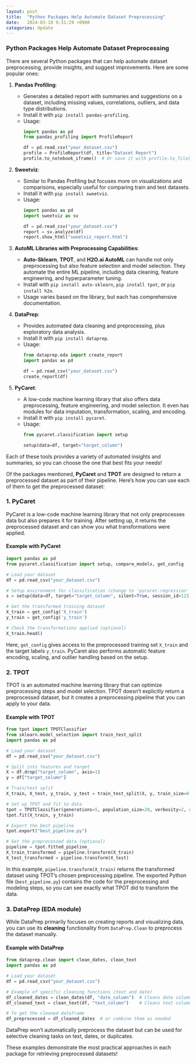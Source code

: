 ```yaml
---
layout: post
title:  "Python Packages Help Automate Dataset Preprocessing"
date:   2024-03-10 9:31:29 +0900
categories: Update
---
```

### Python Packages Help Automate Dataset Preprocessing
There are several Python packages that can help automate dataset preprocessing, provide insights, and suggest improvements. Here are some popular ones:

1. **Pandas Profiling**:
   - Generates a detailed report with summaries and suggestions on a dataset, including missing values, correlations, outliers, and data type distributions.
   - Install it with `pip install pandas-profiling`.
   - Usage:
     ```python
     import pandas as pd
     from pandas_profiling import ProfileReport

     df = pd.read_csv("your_dataset.csv")
     profile = ProfileReport(df, title="Dataset Report")
     profile.to_notebook_iframe()  # Or save it with profile.to_file("report.html")
     ```

2. **Sweetviz**:
   - Similar to Pandas Profiling but focuses more on visualizations and comparisons, especially useful for comparing train and test datasets.
   - Install it with `pip install sweetviz`.
   - Usage:
     ```python
     import pandas as pd
     import sweetviz as sv

     df = pd.read_csv("your_dataset.csv")
     report = sv.analyze(df)
     report.show_html("sweetviz_report.html")
     ```

3. **AutoML Libraries with Preprocessing Capabilities**:
   - **Auto-Sklearn**, **TPOT**, and **H2O.ai AutoML** can handle not only preprocessing but also feature selection and model selection. They automate the entire ML pipeline, including data cleaning, feature engineering, and hyperparameter tuning.
   - Install with `pip install auto-sklearn`, `pip install tpot`, or `pip install h2o`.
   - Usage varies based on the library, but each has comprehensive documentation.

4. **DataPrep**:
   - Provides automated data cleaning and preprocessing, plus exploratory data analysis.
   - Install it with `pip install dataprep`.
   - Usage:
     ```python
     from dataprep.eda import create_report
     import pandas as pd

     df = pd.read_csv("your_dataset.csv")
     create_report(df)
     ```

5. **PyCaret**:
   - A low-code machine learning library that also offers data preprocessing, feature engineering, and model selection. It even has modules for data imputation, transformation, scaling, and encoding.
   - Install it with `pip install pycaret`.
   - Usage:
     ```python
     from pycaret.classification import setup

     setup(data=df, target="target_column")
     ```

Each of these tools provides a variety of automated insights and summaries, so you can choose the one that best fits your needs!


Of the packages mentioned, **PyCaret** and **TPOT** are designed to return a preprocessed dataset as part of their pipeline. Here’s how you can use each of them to get the preprocessed dataset:

### 1. **PyCaret**

PyCaret is a low-code machine learning library that not only preprocesses data but also prepares it for training. After setting up, it returns the preprocessed dataset and can show you what transformations were applied.

#### Example with PyCaret

```python
import pandas as pd
from pycaret.classification import setup, compare_models, get_config

# Load your dataset
df = pd.read_csv("your_dataset.csv")

# Setup environment for classification (change to 'pycaret.regression' for regression tasks)
s = setup(data=df, target="target_column", silent=True, session_id=123)

# Get the transformed training dataset
X_train = get_config('X_train')
y_train = get_config('y_train')

# Check the transformations applied (optional)
X_train.head()
```

Here, `get_config` gives access to the preprocessed training set `X_train` and the target labels `y_train`. PyCaret also performs automatic feature encoding, scaling, and outlier handling based on the setup.

### 2. **TPOT**

TPOT is an automated machine learning library that can optimize preprocessing steps and model selection. TPOT doesn’t explicitly return a preprocessed dataset, but it creates a preprocessing pipeline that you can apply to your data.

#### Example with TPOT

```python
from tpot import TPOTClassifier
from sklearn.model_selection import train_test_split
import pandas as pd

# Load your dataset
df = pd.read_csv("your_dataset.csv")

# Split into features and target
X = df.drop("target_column", axis=1)
y = df["target_column"]

# Train/test split
X_train, X_test, y_train, y_test = train_test_split(X, y, train_size=0.75, test_size=0.25)

# Set up TPOT and fit to data
tpot = TPOTClassifier(generations=5, population_size=20, verbosity=2, random_state=42)
tpot.fit(X_train, y_train)

# Export the best pipeline
tpot.export("best_pipeline.py")

# Get the preprocessed data (optional)
pipeline = tpot.fitted_pipeline_
X_train_transformed = pipeline.transform(X_train)
X_test_transformed = pipeline.transform(X_test)
```

In this example, `pipeline.transform(X_train)` returns the transformed dataset using TPOT’s chosen preprocessing pipeline. The exported Python file (`best_pipeline.py`) contains the code for the preprocessing and modeling steps, so you can see exactly what TPOT did to transform the data.

### 3. **DataPrep (EDA module)**

While DataPrep primarily focuses on creating reports and visualizing data, you can use its **cleaning** functionality from `DataPrep.Clean` to preprocess the dataset manually.

#### Example with DataPrep

```python
from dataprep.clean import clean_dates, clean_text
import pandas as pd

# Load your dataset
df = pd.read_csv("your_dataset.csv")

# Example of specific cleaning functions (text and date)
df_cleaned_dates = clean_dates(df, "date_column")  # Cleans date column
df_cleaned_text = clean_text(df, "text_column")    # Cleans text column

# To get the cleaned dataframe
df_preprocessed = df_cleaned_dates  # or combine them as needed
```

DataPrep won’t automatically preprocess the dataset but can be used for selective cleaning tasks on text, dates, or duplicates.

These examples demonstrate the most practical approaches in each package for retrieving preprocessed datasets!